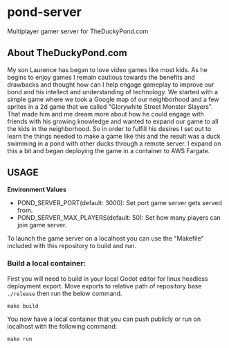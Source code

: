 # pond-server
Multiplayer gamer server for TheDuckyPond.com

## About TheDuckyPond.com

My son Laurence has began to love video games like most kids.  As he begins to enjoy games I remain cautious towards the benefits and drawbacks and thought how can I help engage gameplay to improve our bond and his intellect and understanding of technology.  We started with a simple game where we took a Google map of our neighborhood and a few sprites in a 2d game that we called "Glorywhite Street Monster Slayers".  That made him and me dream more about how he could engage with friends with his growing knowledge and wanted to expand our game to all the kids in the neighborhood.  So in order to fulfill his desires I set out to learn the things needed to make a game like this and the result was a duck swimming in a pond with other ducks through a remote server.  I expand on this a bit and began deploying the game in a container to AWS Fargate.  

## USAGE

**Environment Values**  
- POND_SERVER_PORT(default: 3000): Set port game server gets served from.
- POND_SERVER_MAX_PLAYERS(default: 50): Set how many players can join game server.

To launch the game server on a localhost you can use the "Makefile" included with this repository to build and run.

### Build a local container:

First you will need to build in your local Godot editor for linux headless deployment export.  Move exports to relative path of repository base `./release` then run the below command.

```
make build
```

You now have a local container that you can push publicly or run on localhost with the following command:

```
make run
```
